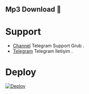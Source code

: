 <h2 align="centre"> Mp3 Download 🔖</h2>

# Support 
- [Channel](https://t.me/StarBotKanal) Telegram Support Grub . 
- [Telegram](https://t.me/Hayiboo) Telegram İletişim .



# Deploy
<a href="https://heroku.com/deploy?template=https://github.com/HariboTube/song">
  <img src="https://www.herokucdn.com/deploy/button.svg" alt="Deploy">
</a>
